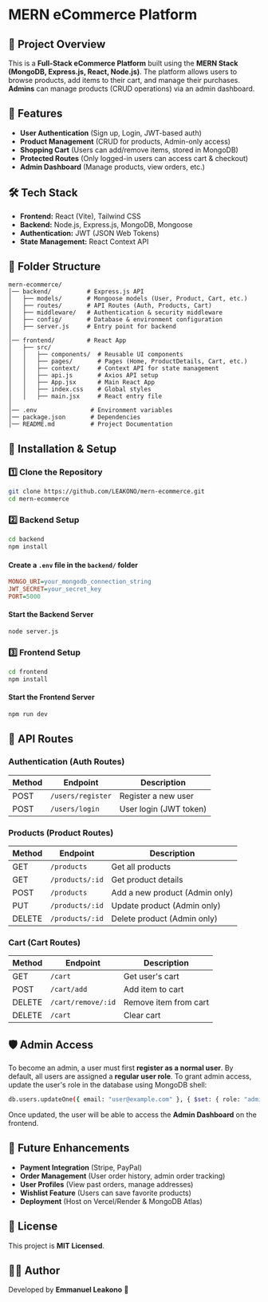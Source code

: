 # MERN eCommerce Platform

## 📌 Project Overview

This is a **Full-Stack eCommerce Platform** built using the **MERN Stack (MongoDB, Express.js, React, Node.js)**. The platform allows users to browse products, add items to their cart, and manage their purchases. **Admins** can manage products (CRUD operations) via an admin dashboard.

## 🚀 Features

- **User Authentication** (Sign up, Login, JWT-based auth)
- **Product Management** (CRUD for products, Admin-only access)
- **Shopping Cart** (Users can add/remove items, stored in MongoDB)
- **Protected Routes** (Only logged-in users can access cart & checkout)
- **Admin Dashboard** (Manage products, view orders, etc.)

## 🛠 Tech Stack

- **Frontend:** React (Vite), Tailwind CSS
- **Backend:** Node.js, Express.js, MongoDB, Mongoose
- **Authentication:** JWT (JSON Web Tokens)
- **State Management:** React Context API

## 📂 Folder Structure

```
mern-ecommerce/
│── backend/          # Express.js API
│   ├── models/       # Mongoose models (User, Product, Cart, etc.)
│   ├── routes/       # API Routes (Auth, Products, Cart)
│   ├── middleware/   # Authentication & security middleware
│   ├── config/       # Database & environment configuration
│   ├── server.js     # Entry point for backend
│
│── frontend/         # React App
│   ├── src/
│   │   ├── components/  # Reusable UI components
│   │   ├── pages/       # Pages (Home, ProductDetails, Cart, etc.)
│   │   ├── context/     # Context API for state management
│   │   ├── api.js       # Axios API setup
│   │   ├── App.jsx      # Main React App
│   │   ├── index.css    # Global styles
│   │   ├── main.jsx     # React entry file
│
│── .env               # Environment variables
│── package.json       # Dependencies
│── README.md          # Project Documentation
```

## 🔧 Installation & Setup

### **1️⃣ Clone the Repository**

```sh
git clone https://github.com/LEAKONO/mern-ecommerce.git
cd mern-ecommerce
```

### **2️⃣ Backend Setup**

```sh
cd backend
npm install
```

#### **Create a ****************`.env`**************** file in the ****************`backend/`**************** folder**

```ini
MONGO_URI=your_mongodb_connection_string
JWT_SECRET=your_secret_key
PORT=5000
```

#### **Start the Backend Server**

```sh
node server.js
```

### **3️⃣ Frontend Setup**

```sh
cd frontend
npm install
```

#### **Start the Frontend Server**

```sh
npm run dev
```

## 🔌 API Routes

### **Authentication (Auth Routes)**

| Method | Endpoint          | Description            |
| ------ | ----------------- | ---------------------- |
| POST   | `/users/register` | Register a new user    |
| POST   | `/users/login`    | User login (JWT token) |

### **Products (Product Routes)**

| Method | Endpoint        | Description                    |
| ------ | --------------- | ------------------------------ |
| GET    | `/products`     | Get all products               |
| GET    | `/products/:id` | Get product details            |
| POST   | `/products`     | Add a new product (Admin only) |
| PUT    | `/products/:id` | Update product (Admin only)    |
| DELETE | `/products/:id` | Delete product (Admin only)    |

### **Cart (Cart Routes)**

| Method | Endpoint           | Description           |
| ------ | ------------------ | --------------------- |
| GET    | `/cart`            | Get user's cart       |
| POST   | `/cart/add`        | Add item to cart      |
| DELETE | `/cart/remove/:id` | Remove item from cart |
| DELETE | `/cart`            | Clear cart            |

## 🛡️ Admin Access

To become an admin, a user must first **register as a normal user**. By default, all users are assigned a **regular user role**. To grant admin access, update the user's role in the database using MongoDB shell:

```sh
db.users.updateOne({ email: "user@example.com" }, { $set: { role: "admin" } })
```

Once updated, the user will be able to access the **Admin Dashboard** on the frontend.

## 🚀 Future Enhancements

- **Payment Integration** (Stripe, PayPal)
- **Order Management** (User order history, admin order tracking)
- **User Profiles** (View past orders, manage addresses)
- **Wishlist Feature** (Users can save favorite products)
- **Deployment** (Host on Vercel/Render & MongoDB Atlas)

## 📝 License

This project is **MIT Licensed**.

## 👨‍💻 Author

Developed by **Emmanuel Leakono** 🚀



